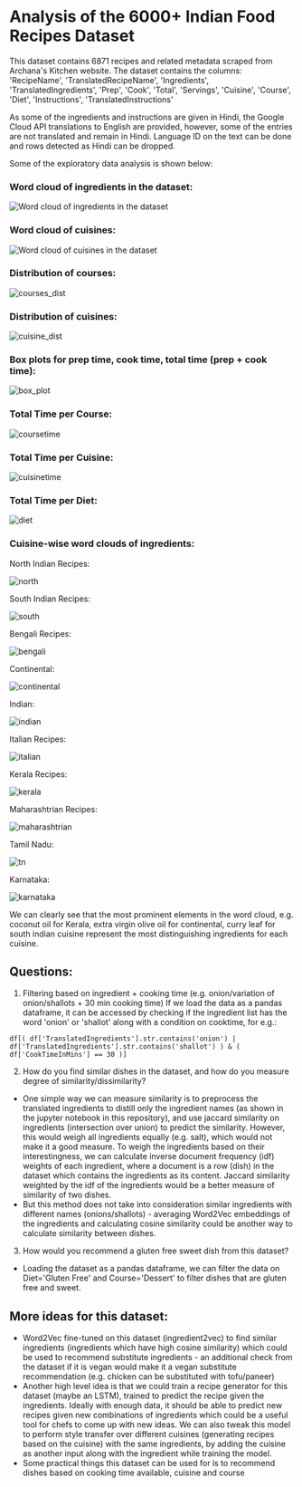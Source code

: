 # Analysis of the 6000+ Indian Food Recipes Dataset

This dataset contains 6871 recipes and related metadata scraped from Archana's Kitchen website. 
The dataset contains the columns: 'RecipeName', 'TranslatedRecipeName', 'Ingredients', 'TranslatedIngredients', 'Prep', 'Cook', 'Total', 'Servings', 'Cuisine', 'Course', 'Diet', 'Instructions', 'TranslatedInstructions'

As some of the ingredients and instructions are given in Hindi, the Google Cloud API translations to English are provided, however, some of the entries are not translated and remain in Hindi. Language ID on the text can be done and rows detected as Hindi can be dropped. 

Some of the exploratory data analysis is shown below:

### Word cloud of ingredients in the dataset:

![Word cloud of ingredients in the dataset](imgs/ingredient_wordcloud.png)

### Word cloud of cuisines:

![Word cloud of cuisines in the dataset](imgs/cuisine_wordcloud.png)

### Distribution of courses:

![courses_dist](imgs/course_distribution.png)

### Distribution of cuisines:

![cuisine_dist](imgs/cuisine_distribution.png)

### Box plots for prep time, cook time, total time (prep + cook time):

![box_plot](imgs/box_plots.png)

### Total Time per Course:

![coursetime](imgs/tot_time_per_course.png)

### Total Time per Cuisine:

![cuisinetime](imgs/tot_time_per_cuisine.png)

### Total Time per Diet:

![diet](imgs/tot_time_per_diet.png)

### Cuisine-wise word clouds of ingredients:

North Indian Recipes:

![north](imgs/cuisine_wordclouds/north_indian_wordcloud.png)

South Indian Recipes:

![south](imgs/cuisine_wordclouds/south_indian_wordcloud.png)

Bengali Recipes:

![bengali](imgs/cuisine_wordclouds/bengali_wordcloud.png)

Continental:

![continental](imgs/cuisine_wordclouds/continental_cuisine_wordcloud.png)

Indian:

![indian](imgs/cuisine_wordclouds/indian_cuisine_wordcloud.png)

Italian Recipes:

![italian](imgs/cuisine_wordclouds/italian_wordcloud.png)

Kerala Recipes:

![kerala](imgs/cuisine_wordclouds/kerala_wordcloud.png)

Maharashtrian Recipes:

![maharashtrian](imgs/cuisine_wordclouds/maharashtrian_wordcloud.png)

Tamil Nadu:

![tn](imgs/cuisine_wordclouds/tn_wordcloud.png)

Karnataka:

![karnataka](imgs/cuisine_wordclouds/karnataka_wordcloud.png)

We can clearly see that the most prominent elements in the word cloud, e.g. coconut oil for Kerala, extra virgin olive oil for continental, curry leaf for south indian cuisine represent the most distinguishing ingredients for each cuisine.

## Questions:
1. Filtering based on ingredient + cooking time (e.g. onion/variation of onion/shallots + 30 min cooking time)
If we load the data as a pandas dataframe, it can be accessed by checking if the ingredient list has the word 'onion' or 'shallot' along with a condition on cooktime, for e.g.:
```
df[( df['TranslatedIngredients'].str.contains('onion') | df['TranslatedIngredients'].str.contains('shallot') ) & ( df['CookTimeInMins'] == 30 )]
```
2. How do you find similar dishes in the dataset, and how do you measure degree of similarity/dissimilarity?

 - One simple way we can measure similarity is to preprocess the translated ingredients to distill only the ingredient names (as shown in the jupyter notebook in this repository), and use jaccard similarity on ingredients (intersection over union) to predict the similarity. However, this would weigh all ingredients equally (e.g. salt), which would not make it a good measure. To weigh the ingredients based on their interestingness, we can calculate inverse document frequency (idf) weights of each ingredient, where a document is a row (dish) in the dataset which contains the ingredients as its content. Jaccard similarity weighted by the idf of the ingredients would be a better measure of similarity of two dishes.
 - But this method does not take into consideration similar ingredients with different names (onions/shallots) - averaging Word2Vec embeddings of the ingredients and calculating cosine similarity could be another way to calculate similarity between dishes.
3. How would you recommend a gluten free sweet dish from this dataset?
 - Loading the dataset as a pandas dataframe, we can filter the data on Diet='Gluten Free' and Course='Dessert' to filter dishes that are gluten free and sweet.
## More ideas for this dataset:
- Word2Vec fine-tuned on this dataset (ingredient2vec) to find similar ingredients (ingredients which have high cosine similarity) 
which could be used to recommend substitute ingredients - an additional check from the dataset if it is vegan would make it a vegan substitute recommendation 
(e.g. chicken can be substituted with tofu/paneer) 
- Another high level idea is that we could train a recipe generator for this dataset (maybe an LSTM), trained to predict the recipe given the ingredients. Ideally with enough data, it should be able to predict new recipes given new combinations of ingredients which could be a useful tool for chefs to come up with new ideas. We can also tweak this model to perform style transfer over different cuisines (generating recipes based on the cuisine) with the same ingredients, by adding the cuisine as another input along with the ingredient while training the model. 
- Some practical things this dataset can be used for is to recommend dishes based on cooking time available, cuisine and course
